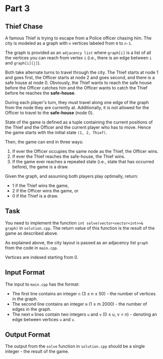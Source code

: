 # Part 3

## Thief Chase

A famous Thief is trying to escape from a Police officer chasing him. The city is modeled as a graph with `n` vertices labeled from `0` to `n-1`.

The graph is provided as an `adjacency list` where `graph[i]` is a list of all the vertices you can reach from vertex `i` (i.e., there is an edge between `i` and `graph[i][j]`).

Both take alternate turns to travel through the city. The Thief starts at node 1 and goes first, the Officer starts at node 2 and goes second, and there is a safe house at node 0. Obviously, the Thief wants to reach the safe house before the Officer catches him and the Officer wants to catch the Thief before he reaches the **safe-house**.

During each player's turn, they must travel along one edge of the graph from the node they are currently at. Additionally, it is not allowed for the Officer to travel to the **safe-house** (node 0).

State of the game is defined as a tuple containing the current positions of the Thief and the Officer and the current player who has to move. Hence the game starts with the initial state `(1, 2, Thief)`.

Then, the game can end in three ways:
1. If ever the Officer occupies the same node as the Thief, the Officer wins.
2. If ever the Thief reaches the safe-house, the Thief wins.
3. If the game ever reaches a repeated state (i.e., state that has occurred before), the game is a draw.

Given the graph, and assuming both players play optimally, return:
- 1 if the Thief wins the game,
- 2 if the Officer wins the game, or
- 0 if the Thief is a draw.

## Task

You need to implement the function `int solve(vector<vector<int>>& graph)` in `solution.cpp`. The return value of this function is the result of the game as described above.

As explained above, the city layout is passed as an adjacency list `graph` from the code in `main.cpp`.

Vertices are indexed starting from 0.

## Input Format

The input to `main.cpp` has the format:
- The first line contains an integer `n` (3 ≤ n ≤ 50) - the number of vertices in the graph.
- The second line contains an integer `m` (1 ≤ m  2000) - the number of edges in the graph.
- The next `m` lines contain two integers `u` and `v` (0 ≤ u, v < n) - denoting an edge between vertices `u` and `v`.

## Output Format

The output from the `solve` function in `solution.cpp` should be a single integer - the result of the game.


